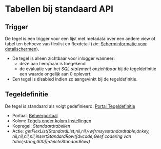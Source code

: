 # Tabellen bij standaard API

## Trigger

De tegel is een trigger voor een lijst met metadata over een andere view of tabel ten behoeve van flexlist en flexdetail (zie: [Scherminformatie voor detailschermen](/instellen_inrichten/schermdefinitie/scherminformatie_voor_detailschermen.md)).

- De tegel is alleen zichtbaar voor inlogger wanneer:
  - deze aan hem/haar is toegekend
  - de evaluatie van het _SQL statement onzichtbaar_ bij de tegeldefinitie een waarde ongelijk aan 0 oplevert.
- Een tegel is disabled indien zo aangevinkt bij de tegeldefinitie.

## Tegeldefinitie

De tegel is standaard als volgt gedefinieerd: [Portal Tegeldefinitie](/instellen_inrichten/portaldefinitie/portal_tegel.md)

- Portaal: [Beheerportaal](/probleemoplossing/portalen_en_moduleschermen/beheerportaal/README.md)
- Kolom: [Tegels onder kolom Instellingen](/probleemoplossing/portalen_en_moduleschermen/beheerportaal/tegels_onder_kolom_instellingen/README.md)
- Kopregel: _Standaardtabellen_
- Actie: _getFlexList(StandardList,nil,nil,vwfrmsysstandardtable;dnkey, nil,nil,nil,nil,insertStandardRow([dvcode;Geef codering van tabel;string;300]);deleteStandardRow)_
